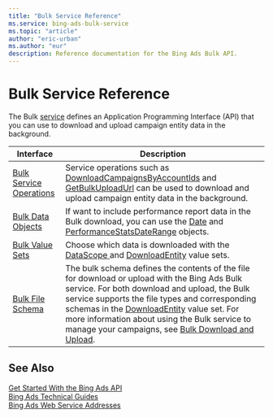 ```yaml
---
title: "Bulk Service Reference"
ms.service: bing-ads-bulk-service
ms.topic: "article"
author: "eric-urban"
ms.author: "eur"
description: Reference documentation for the Bing Ads Bulk API.
---
```

# Bulk Service Reference
The Bulk [service](~/guides/web-service-addresses.md) defines an Application Programming Interface (API) that you can use to download and upload campaign entity data in the background.

|Interface|Description|
|---------|---------|
|[Bulk Service Operations](bulk-service-operations.md)|Service operations such as [DownloadCampaignsByAccountIds](downloadcampaignsbyaccountids.md) and [GetBulkUploadUrl](getbulkuploadurl.md) can be used to download and upload campaign entity data in the background.|
|[Bulk Data Objects](bulk-data-objects.md)|If want to include performance report data in the Bulk download, you can use the [Date](date.md) and [PerformanceStatsDateRange](performancestatsdaterange.md) objects.|
|[Bulk Value Sets](bulk-value-sets.md)|Choose which data is downloaded with the [DataScope ](datascope.md) and [DownloadEntity](downloadentity.md) value sets.|
|[Bulk File Schema](bulk-file-schema.md)|The bulk schema defines the contents of the file for download or upload with the Bing Ads Bulk service. For both download and upload, the Bulk service supports the file types and corresponding schemas in the [DownloadEntity](downloadentity.md) value set. For more information about using the Bulk service to manage your campaigns, see [Bulk Download and Upload](~/guides/bulk-download-upload.md). |

## See Also
[Get Started With the Bing Ads API](~/guides/get-started.md)  
[Bing Ads Technical Guides](~/guides/technical-guides.md)  
[Bing Ads Web Service Addresses](~/guides/web-service-addresses.md)  

